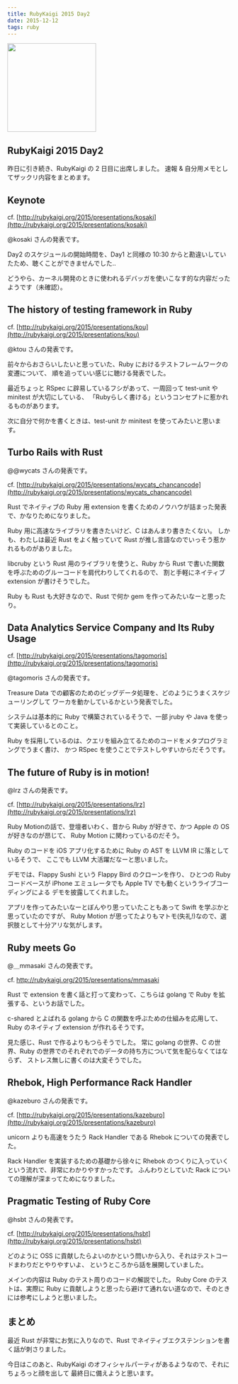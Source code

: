 ```yaml
---
title: RubyKaigi 2015 Day2
date: 2015-12-12
tags: ruby
---
```


<img src='/2015/12/12/ruby-kaigi-2015-day2/sushi.png' style='width: 200px;'>

## RubyKaigi 2015 Day2

昨日に引き続き、RubyKaigi の 2 日目に出席しました。
速報 & 自分用メモとしてザックリ内容をまとめます。

## Keynote

cf. [http://rubykaigi.org/2015/presentations/kosaki](http://rubykaigi.org/2015/presentations/kosaki)

@kosaki さんの発表です。

Day2 のスケジュールの開始時間を、Day1 と同様の 10:30 からと勘違いしていたため、聴くことができませんでした..

どうやら、カーネル開発のときに使われるデバッガを使いこなす的な内容だったようです（未確認）。

## The history of testing framework in Ruby

cf. [http://rubykaigi.org/2015/presentations/kou](http://rubykaigi.org/2015/presentations/kou)

@ktou さんの発表です。

前々からおさらいしたいと思っていた、Ruby におけるテストフレームワークの変遷について、
順を追っていい感じに聴ける発表でした。

最近ちょっと RSpec に辟易しているフシがあって、一周回って test-unit や minitest が大切にしている、
「Rubyらしく書ける」というコンセプトに惹かれるものがあります。

次に自分で何かを書くときは、test-unit か minitest を使ってみたいと思います。

## Turbo Rails with Rust

@@wycats さんの発表です。

cf. [http://rubykaigi.org/2015/presentations/wycats_chancancode](http://rubykaigi.org/2015/presentations/wycats_chancancode)

Rust でネイティブの Ruby 用 extension を書くためのノウハウが詰まった発表で、かなりためになりました。

Ruby 用に高速なライブラリを書きたいけど、C はあんまり書きたくない。
しかも、わたしは最近 Rust をよく触っていて Rust が推し言語なのでいっそう惹かれるものがありました。

libcruby という Rust 用のライブラリを使うと、Ruby から Rust で書いた関数を呼ぶためのグルーコードを肩代わりしてくれるので、
割と手軽にネイティブ extension が書けそうでした。

Ruby も Rust も大好きなので、Rust で何か gem を作ってみたいなーと思ったり。

## Data Analytics Service Company and Its Ruby Usage

cf. [http://rubykaigi.org/2015/presentations/tagomoris](http://rubykaigi.org/2015/presentations/tagomoris)

@tagomoris さんの発表です。

Treasure Data での顧客のためのビッグデータ処理を、どのようにうまくスケジューリングして
ワーカを動かしているかという発表でした。

システムは基本的に Ruby で構築されているそうで、一部 jruby や Java を使って実装しているとのこと。

Ruby を採用しているのは、クエリを組み立てるためのコードをメタプログラミングでうまく書け、
かつ RSpec を使うことでテストしやすいからだそうです。

## The future of Ruby is in motion!

@lrz さんの発表です。

cf. [http://rubykaigi.org/2015/presentations/lrz](http://rubykaigi.org/2015/presentations/lrz)

Ruby Motionの話で、登壇者いわく、昔から Ruby が好きで、かつ Apple の OS が好きなのが昂じて、
Ruby Motion に関わっているのだそう。

Ruby のコードを iOS アプリ化するために Ruby の AST を LLVM IR に落としているそうで、
ここでも LLVM 大活躍だなーと思いました。

デモでは、Flappy Sushi という Flappy Bird のクローンを作り、
ひとつの Ruby コードベースが iPhone エミュレータでも Apple TV でも動くというライブコーディングによる
デモを披露してくれました。

アプリを作ってみたいなーとぼんやり思っていたこともあって Swift を学ぶかと思っていたのですが、
Ruby Motion が思ってたよりもマトモ(失礼!)なので、選択肢として十分アリな気がします。

## Ruby meets Go

@＿mmasaki さんの発表です。

cf. http://rubykaigi.org/2015/presentations/mmasaki

Rust で extension を書く話と打って変わって、こちらは golang で Ruby を拡張する、というお話でした。

c-shared とよばれる golang から C の関数を呼ぶための仕組みを応用して、Ruby のネイティブ extension が作れるそうです。

見た感じ、Rust で作るよりもつらそうでした。
常に golang の世界、C の世界、Ruby の世界でのそれぞれでのデータの持ち方について気を配らなくてはならず、
ストレス無しに書くのは大変そうでした。


## Rhebok, High Performance Rack Handler

@kazeburo さんの発表です。

cf. [http://rubykaigi.org/2015/presentations/kazeburo](http://rubykaigi.org/2015/presentations/kazeburo)

unicorn よりも高速をうたう Rack Handler である Rhebok についての発表でした。

Rack Handler を実装するための基礎から徐々に Rhebok のつくりに入っていくという流れで、非常にわかりやすかったです。
ふんわりとしていた Rack についての理解が深まってためになりました。


## Pragmatic Testing of Ruby Core

@hsbt さんの発表です。

cf. [http://rubykaigi.org/2015/presentations/hsbt](http://rubykaigi.org/2015/presentations/hsbt)

どのように OSS に貢献したらよいのかという問いから入り、それはテストコードまわりだとやりやすいよ、
というところから話を展開していました。

メインの内容は Ruby のテスト周りのコードの解説でした。
Ruby Core のテストは、実際に Ruby に貢献しようと思ったら避けて通れない道なので、そのときには参考にしようと思いました。


## まとめ

最近 Rust が非常にお気に入りなので、Rust でネイティブエクステンションを書く話が刺さりました。

今日はこのあと、RubyKaigi のオフィシャルパーティがあるようなので、それにちょろっと顔を出して
最終日に備えようと思います。
